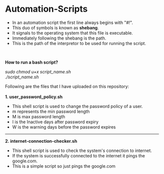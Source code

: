 # Automation-Scripts

 - In an automation script the first line always begins with "#!".
 - This duo of symbols is known as __shebang__.
 - It signals to the operating system that this file is executable.
 - Immediately following the shebang is the path.
 - This is the path of the interpretor to be used for running the script.
<br>

__How to run a bash script?__

  *sudo chmod u+x script_name.sh*<br>
  *./script_name.sh*

Following are the files that I have uploaded on this repository:
<br><br>
__1. user_password_policy.sh__

 - This shell script is used to change the password policy of a user.
 - m represents the min password length
 - M is max password length
 - I is the Inactive days after password expiry
 - W is the warning days before the password expires
---
__2. internet-connection-checker.sh__

 - This shell script is used to check the system's connection to internet.
 - If the system is successfully connected to the internet it pings the google.com.
 - This is a simple script so just pings the google.com
